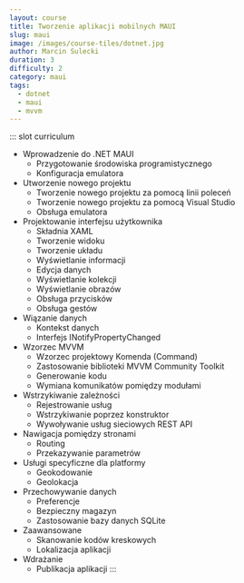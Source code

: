 ```yaml
---
layout: course
title: Tworzenie aplikacji mobilnych MAUI
slug: maui
image: /images/course-tiles/dotnet.jpg
author: Marcin Sulecki
duration: 3
difficulty: 2
category: maui
tags: 
  - dotnet
  - maui
  - mvvm
---
```


::: slot curriculum
* Wprowadzenie do .NET MAUI 	
 	* Przygotowanie środowiska programistycznego
 	* Konfiguracja emulatora
* Utworzenie nowego projektu
 	* Tworzenie nowego projektu za pomocą linii poleceń 	
 	* Tworzenie nowego projektu za pomocą Visual Studio
 	* Obsługa emulatora
* Projektowanie interfejsu użytkownika
	* Składnia XAML
	* Tworzenie widoku
	* Tworzenie układu
	* Wyświetlanie informacji
 	* Edycja danych
 	* Wyświetlanie kolekcji
 	* Wyświetlanie obrazów
 	* Obsługa przycisków
 	* Obsługa gestów
* Wiązanie danych
 	* Kontekst danych
 	* Interfejs INotifyPropertyChanged
* Wzorzec MVVM
	* Wzorzec projektowy Komenda (Command)
	* Zastosowanie biblioteki MVVM Community Toolkit
	* Generowanie kodu
	* Wymiana komunikatów pomiędzy modułami
* Wstrzykiwanie zależności
	* Rejestrowanie usług
	* Wstrzykiwanie poprzez konstruktor
	* Wywoływanie usług sieciowych REST API
* Nawigacja pomiędzy stronami
	* Routing
	* Przekazywanie parametrów
* Usługi specyficzne dla platformy	
	* Geokodowanie
	* Geolokacja	
* Przechowywanie danych
	* Preferencje
	* Bezpieczny magazyn
	* Zastosowanie bazy danych SQLite
* Zaawansowane
	* Skanowanie kodów kreskowych
	* Lokalizacja aplikacji
* Wdrażanie
	* Publikacja aplikacji
:::
